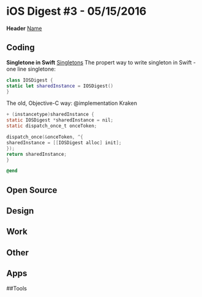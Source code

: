 iOS Digest #3 - 05/15/2016
=======================

**Header** 
[Name](Link)

## Coding
**Singletone in Swift**
[Singletons](https://thatthinginswift.com/singletons/)
The propert way to write singleton in Swift - one line singletone:
```Swift
class IOSDigest {
static let sharedInstance = IOSDigest()
}
```

The old, Objective-C way:
@implementation Kraken

```Objective-C
+ (instancetype)sharedInstance {
static IOSDigest *sharedInstance = nil;
static dispatch_once_t onceToken;

dispatch_once(&onceToken, ^{
sharedInstance = [[IOSDigest alloc] init];
});
return sharedInstance;
}

@end
```

## Open Source

## Design

## Work

## Other

## Apps

##Tools 


